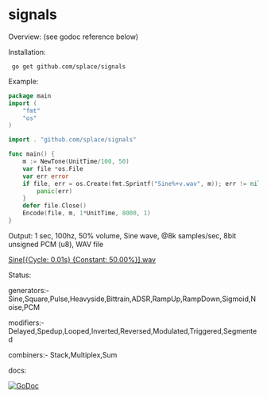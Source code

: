 # signals

Overview: (see godoc reference below)

Installation:

     go get github.com/splace/signals   

Example:
```go
package main
import (
	"fmt"
	"os"
)

import . "github.com/splace/signals"

func main() {
	m := NewTone(UnitTime/100, 50)
	var file *os.File
	var err error
	if file, err = os.Create(fmt.Sprintf("Sine%+v.wav", m)); err != nil {
		panic(err)
	}
	defer file.Close()
	Encode(file, m, 1*UnitTime, 8000, 1)
}
```
Output: 1 sec, 100hz, 50% volume, Sine wave, @8k samples/sec, 8bit unsigned PCM (u8), WAV file 

[Sine[{Cycle:     0.01s} {Constant:    50.00%}].wav](https://github.com/splace/signals/blob/master/examples/Sine%5B%7BCycle:%20%20%20%20%200.01s%7D%20%7BConstant:%20%20%20%2050.00%25%7D%5D.wav)

Status:

generators:- Sine,Square,Pulse,Heavyside,Bittrain,ADSR,RampUp,RampDown,Sigmoid,Noise,PCM

modifiers:- Delayed,Spedup,Looped,Inverted,Reversed,Modulated,Triggered,Segmented

combiners:- Stack,Multiplex,Sum

docs: 
     
[![GoDoc](https://godoc.org/github.com/splace/signals?status.svg)](https://godoc.org/github.com/splace/signals)

